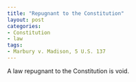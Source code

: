 ```yaml
---
title: "Repugnant to the Constitution"
layout: post
categories:
- Constitution
- law
tags:
- Marbury v. Madison, 5 U.S. 137
---
```


A law repugnant to the Constitution is void.

